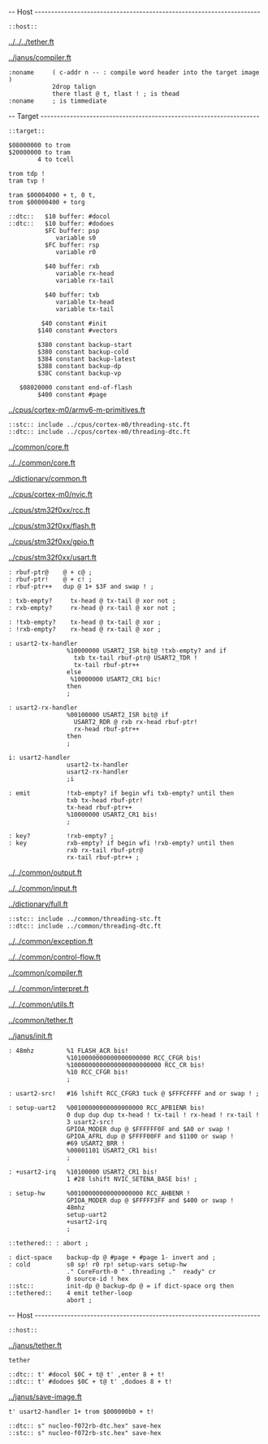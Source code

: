 -- Host ---------------------------------------------------------------------

    ::host::

[../../../tether.ft](../../../tether.ft.md)

[../janus/compiler.ft](../janus/compiler.ft.md)


    :noname     ( c-addr n -- : compile word header into the target image )
                2drop talign
                there tlast @ t, tlast ! ; is thead
    :noname     ; is timmediate


-- Target -------------------------------------------------------------------

    ::target::

    $08000000 to trom
    $20000000 to tram
            4 to tcell

    trom tdp !
    tram tvp !

    tram $00004000 + t, 0 t,
    trom $00000400 + torg

    ::dtc::   $10 buffer: #docol
    ::dtc::   $10 buffer: #dodoes
              $FC buffer: psp
                 variable s0
              $FC buffer: rsp
                 variable r0

              $40 buffer: rxb
                 variable rx-head
                 variable rx-tail

              $40 buffer: txb
                 variable tx-head
                 variable tx-tail

             $40 constant #init
            $140 constant #vectors

            $380 constant backup-start
            $380 constant backup-cold
            $384 constant backup-latest
            $388 constant backup-dp
            $38C constant backup-vp

       $08020000 constant end-of-flash
            $400 constant #page

[../cpus/cortex-m0/armv6-m-primitives.ft](../cpus/cortex-m0/armv6-m-primitives.ft.md)

    ::stc:: include ../cpus/cortex-m0/threading-stc.ft
    ::dtc:: include ../cpus/cortex-m0/threading-dtc.ft
[../common/core.ft](../common/core.ft.md)

[../../common/core.ft](../../common/core.ft.md)

[../dictionary/common.ft](../dictionary/common.ft.md)


[../cpus/cortex-m0/nvic.ft](../cpus/cortex-m0/nvic.ft.md)

[../cpus/stm32f0xx/rcc.ft](../cpus/stm32f0xx/rcc.ft.md)

[../cpus/stm32f0xx/flash.ft](../cpus/stm32f0xx/flash.ft.md)

[../cpus/stm32f0xx/gpio.ft](../cpus/stm32f0xx/gpio.ft.md)

[../cpus/stm32f0xx/usart.ft](../cpus/stm32f0xx/usart.ft.md)


    : rbuf-ptr@    @ + c@ ;
    : rbuf-ptr!    @ + c! ;
    : rbuf-ptr++   dup @ 1+ $3F and swap ! ;

    : txb-empty?     tx-head @ tx-tail @ xor not ;
    : rxb-empty?     rx-head @ rx-tail @ xor not ;

    : !txb-empty?    tx-head @ tx-tail @ xor ;
    : !rxb-empty?    rx-head @ rx-tail @ xor ;

    : usart2-tx-handler
                    %10000000 USART2_ISR bit@ !txb-empty? and if
                      txb tx-tail rbuf-ptr@ USART2_TDR !
                      tx-tail rbuf-ptr++
                    else
                     %10000000 USART2_CR1 bic!
                    then
                    ;

    : usart2-rx-handler
                    %00100000 USART2_ISR bit@ if
                      USART2_RDR @ rxb rx-head rbuf-ptr!
                      rx-head rbuf-ptr++
                    then
                    ;

    i: usart2-handler
                    usart2-tx-handler
                    usart2-rx-handler
                    ;i

    : emit          !txb-empty? if begin wfi txb-empty? until then
                    txb tx-head rbuf-ptr!
                    tx-head rbuf-ptr++
                    %10000000 USART2_CR1 bis!
                    ;

    : key?          !rxb-empty? ;
    : key           rxb-empty? if begin wfi !rxb-empty? until then
                    rxb rx-tail rbuf-ptr@
                    rx-tail rbuf-ptr++ ;

[../../common/output.ft](../../common/output.ft.md)

[../../common/input.ft](../../common/input.ft.md)

[../dictionary/full.ft](../dictionary/full.ft.md)

    ::stc:: include ../common/threading-stc.ft
    ::dtc:: include ../common/threading-dtc.ft
[../../common/exception.ft](../../common/exception.ft.md)

[../../common/control-flow.ft](../../common/control-flow.ft.md)

[../common/compiler.ft](../common/compiler.ft.md)

[../../common/interpret.ft](../../common/interpret.ft.md)

[../../common/utils.ft](../../common/utils.ft.md)

[../common/tether.ft](../common/tether.ft.md)


[../janus/init.ft](../janus/init.ft.md)


    : 48mhz         %1 FLASH_ACR bis!
                    %1010000000000000000000 RCC_CFGR bis!
                    %1000000000000000000000000 RCC_CR bis!
                    %10 RCC_CFGR bis!
                    ;

    : usart2-src!   #16 lshift RCC_CFGR3 tuck @ $FFFCFFFF and or swap ! ;

    : setup-uart2   %00100000000000000000 RCC_APB1ENR bis!
                    0 dup dup dup tx-head ! tx-tail ! rx-head ! rx-tail !
                    3 usart2-src!
                    GPIOA_MODER dup @ $FFFFFF0F and $A0 or swap !
                    GPIOA_AFRL dup @ $FFFF00FF and $1100 or swap !
                    #69 USART2_BRR !
                    %00001101 USART2_CR1 bis!
                    ;

    : +usart2-irq   %10100000 USART2_CR1 bis!
                    1 #28 lshift NVIC_SETENA_BASE bis! ;

    : setup-hw      %00100000000000000000 RCC_AHBENR !
                    GPIOA_MODER dup @ $FFFFF3FF and $400 or swap !
                    48mhz
                    setup-uart2
                    +usart2-irq
                    ;

    ::tethered:: : abort ;

    : dict-space    backup-dp @ #page + #page 1- invert and ;
    : cold          s0 sp! r0 rp! setup-vars setup-hw
                    ." CoreForth-0 " .threading ."  ready" cr
                    0 source-id ! hex
    ::stc::         init-dp @ backup-dp @ = if dict-space org then
    ::tethered::    4 emit tether-loop
                    abort ;

-- Host ---------------------------------------------------------------------

    ::host::

[../janus/tether.ft](../janus/tether.ft.md)


    tether

    ::dtc:: t' #docol $0C + t@ t' ,enter 8 + t!
    ::dtc:: t' #dodoes $0C + t@ t' ,dodoes 8 + t!

[../janus/save-image.ft](../janus/save-image.ft.md)


    t' usart2-handler 1+ trom $000000b0 + t!

    ::dtc:: s" nucleo-f072rb-dtc.hex" save-hex
    ::stc:: s" nucleo-f072rb-stc.hex" save-hex
